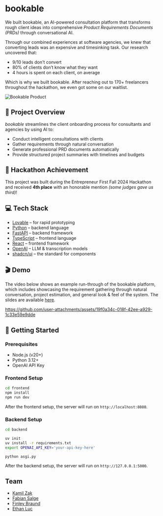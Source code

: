 # bookable

We built bookable, an AI-powered consultation platform that transforms rough client ideas into comprehensive _Product Requirements Documents (PRDs)_ through conversational AI.

Through our combined experiences at software agencies, we knew that converting leads was an expensive and timesinking task. Our research uncovered that:

- 9/10 leads don't convert
- 80% of clients don’t know what they want
- 4 hours is spent on each client, on average

Which is why we built bookable. After reaching out to 170+ freelancers throughout the hackathon, we even got some on our waitlist.

![Bookable Product](https://github.com/user-attachments/assets/c93888cd-d0d7-49f7-a45a-122d1f43971e)

## 🎯 Project Overview

_bookable_ streamlines the client onboarding process for consultants and agencies by using AI to:

- Conduct intelligent consultations with clients
- Gather requirements through natural conversation
- Generate professional PRD documents automatically
- Provide structured project summaries with timelines and budgets

## 🌟 Hackathon Achievement

This project was built during the Entrepreneur First Fall 2024 Hackathon and received **4th place** with an honorable mention _(some judges gave us third)_!

## 💻 Tech Stack

- [Lovable](https://lovable.dev/) – for rapid prototyping
- [Python](https://www.python.org/) – backend language
- [FastAPI](https://fastapi.tiangolo.com/) – backend framework
- [TypeScript](https://www.typescriptlang.org/) – frontend language
- [React](https://react.dev/) – frontend framework
- [OpenAI](https://openai.com/) – LLM & transcription models
- [shadcn/ui](https://ui.shadcn.com/) – the standard for components

## 🎬 Demo

The video below shows an example run-through of the bookable platform, which includes showcasing the requirement gathering through natural conversation, project estimation, and general look & feel of the system. The slides are available [here](./assets/bookable-pitch.pdf).

https://github.com/user-attachments/assets/19f0a34c-018f-42ee-a929-1c33e59e9dde

## 🚀 Getting Started

### Prerequisites

- Node.js (v20+)
- Python 3.12+
- OpenAI API Key

### Frontend Setup

```bash
cd frontend
npm install
npm run dev
```

After the frontend setup, the server will run on `http://localhost:8080`.

### Backend Setup

```bash
cd backend

uv init
uv install -r requirements.txt
export OPENAI_API_KEY='your-api-key-here'

python asgi.py
```

After the backend setup, the server will run on `http://127.0.0.1:5000`.

## Team

- <a href="https://www.linkedin.com/in/kamilzak00/">Kamil Zak</a>
- <a href="https://www.linkedin.com/in/fabian-salge/">Fabian Salge</a>
- <a href="https://www.linkedin.com/in/finley-braund/">Finley Braund</a>
- <a href="https://www.linkedin.com/in/ethan-luc/">Ethan Luc</a>
